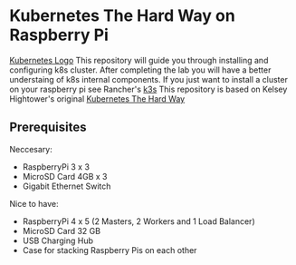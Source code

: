 # Kubernetes The Hard Way on Raspberry Pi
[Kubernetes Logo](https://kubernetes.io/images/kubernetes-horizontal-color.png)
This repository will guide you through installing and configuring k8s cluster.
After completing the lab you will have a better understaing of k8s internal components.
If you just want to install a cluster on your raspberry pi see Rancher's [k3s](https://k3s.io/)
This repository is based on Kelsey Hightower's original [Kubernetes The Hard Way](https://github.com/kelseyhightower/kubernetes-the-hard-way)

## Prerequisites
Neccesary:
- RaspberryPi 3 x 3
- MicroSD Card 4GB x 3
- Gigabit Ethernet Switch

Nice to have:
- RaspberryPi 4 x 5 (2 Masters, 2 Workers and 1 Load Balancer)
- MicroSD Card 32 GB
- USB Charging Hub
- Case for stacking Raspberry Pis on each other
